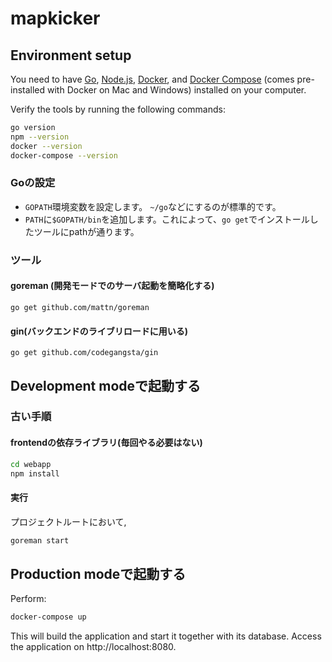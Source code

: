 # mapkicker

## Environment setup

You need to have [Go](https://golang.org/),
[Node.js](https://nodejs.org/),
[Docker](https://www.docker.com/), and
[Docker Compose](https://docs.docker.com/compose/)
(comes pre-installed with Docker on Mac and Windows)
installed on your computer.

Verify the tools by running the following commands:

```sh
go version
npm --version
docker --version
docker-compose --version
```

### Goの設定

* `GOPATH`環境変数を設定します。 `~/go`などにするのが標準的です。
* `PATH`に`$GOPATH/bin`を追加します。これによって、`go get`でインストールしたツールにpathが通ります。

### ツール

#### goreman (開発モードでのサーバ起動を簡略化する)

```
go get github.com/mattn/goreman
```

#### gin(バックエンドのライブリロードに用いる)

```
go get github.com/codegangsta/gin
```

## Development modeで起動する

### 古い手順 

#### frontendの依存ライブラリ(毎回やる必要はない)

```sh
cd webapp
npm install
```

#### 実行

プロジェクトルートにおいて,

```sh
goreman start
```

## Production modeで起動する

Perform:
```sh
docker-compose up
```
This will build the application and start it together with
its database. Access the application on http://localhost:8080.
